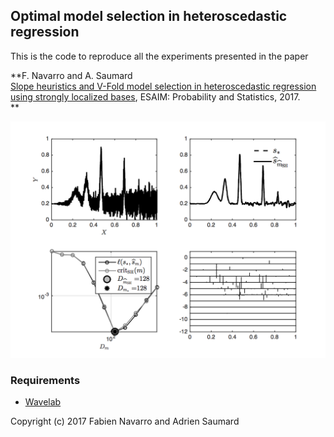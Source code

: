 ## Optimal model selection in heteroscedastic regression

This is the code to reproduce all the experiments presented in the paper

**F. Navarro and A. Saumard
<br>
[Slope heuristics and V-Fold model selection in heteroscedastic regression using strongly localized bases](https://doi.org/10.1051/ps/2017005), ESAIM: Probability and Statistics, 2017.
<br>
**

![Slope heuristics for the selection of linear wavelet models](fig/figSpikesSH.png)

### Requirements
* [Wavelab](http://statweb.stanford.edu/~wavelab/)

Copyright (c) 2017 Fabien Navarro and Adrien Saumard
